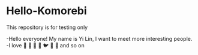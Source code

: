# Hello-Komorebi
This repository is for testing only

-Hello everyone! My name is Yi Lin, I want to meet more interesting people.
-I love 🐰 🍨 🎨 🐻 🐦 🍹 💃 and so on
